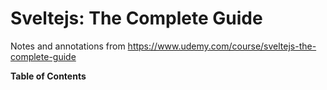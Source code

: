 # Sveltejs: The Complete Guide

Notes and annotations from https://www.udemy.com/course/sveltejs-the-complete-guide


<!-- START doctoc generated TOC please keep comment here to allow auto update -->
<!-- DON'T EDIT THIS SECTION, INSTEAD RE-RUN doctoc TO UPDATE -->
**Table of Contents**


<!-- END doctoc generated TOC please keep comment here to allow auto update -->

